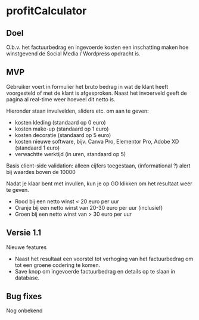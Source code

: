 # profitCalculator

## Doel
O.b.v. het factuurbedrag en ingevoerde kosten een inschatting maken hoe winstgevend de Social Media / Wordpress opdracht is.

## MVP
Gebruiker voert in formulier het bruto bedrag in wat de klant heeft voorgesteld of met de klant is afgesproken.
Naast het invoerveld geeft de pagina al real-time weer hoeveel dit netto is.

Hieronder staan invulvelden, sliders etc. om aan te geven:
- kosten kleding (standaard op 0 euro)
- kosten make-up (standaard op 1 euro)
- kosten decoratie (standaard op 5 euro)
- kosten nieuwe software, bijv. Canva Pro, Elementor Pro, Adobe XD (standaard 1 euro)
- verwachtte werktijd (in uren, standaard op 5)

Basis client-side validation: alleen cijfers toegestaan, (informational ?) alert bij waardes boven de 10000

Nadat je klaar bent met invullen, kun je op GO klikken om het resultaat weer te geven.
- Rood bij een netto winst < 20 euro per uur
- Oranje bij een netto winst van 20-30 euro per uur (inclusief)
- Groen bij een netto winst van > 30 euro per uur

## Versie 1.1
Nieuwe features
- Naast het resultaat een voorstel tot verhoging van het factuurbedrag om tot een groene codering te komen.
- Save knop om ingevoerde factuurbedrag en details op te slaan in database.

## Bug fixes
Nog onbekend
